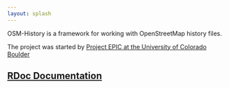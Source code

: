 ```yaml
---
layout: splash
---
```


<p>
<span class="pop">OSM-History</span> is a framework for working with OpenStreetMap history files.

</p>
<p>
The project was started by <a target="_blank" href="http://epic.cs.colorado.edu/">Project EPIC at the University of Colorado Boulder</a> 
</p>


<h2><a href="{{site.baseurl}}/doc/" target="_blank">RDoc Documentation</a></h2>

<!-- <div class="home">

  <h1 class="page-heading">Posts</h1>

  <ul class="post-list">
    {% for post in site.posts %}
      <li>
        <span class="post-meta">{{ post.date | date: "%b %-d, %Y" }}</span>

        <h2>
          <a class="post-link" href="{{ post.url | prepend: site.baseurl }}">{{ post.title }}</a>
        </h2>
      </li>
    {% endfor %}
  </ul>

</div> -->
